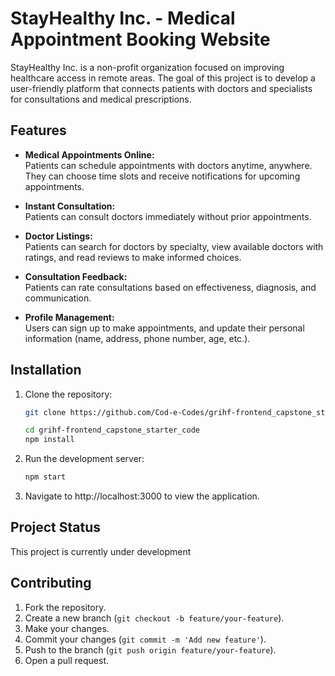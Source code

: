 # StayHealthy Inc. - Medical Appointment Booking Website

StayHealthy Inc. is a non-profit organization focused on improving healthcare access in remote areas. The goal of this project is to develop a user-friendly platform that connects patients with doctors and specialists for consultations and medical prescriptions.

## Features

- **Medical Appointments Online:**  
  Patients can schedule appointments with doctors anytime, anywhere. They can choose time slots and receive notifications for upcoming appointments.

- **Instant Consultation:**  
  Patients can consult doctors immediately without prior appointments. 

- **Doctor Listings:**  
  Patients can search for doctors by specialty, view available doctors with ratings, and read reviews to make informed choices.

- **Consultation Feedback:**  
  Patients can rate consultations based on effectiveness, diagnosis, and communication.

- **Profile Management:**  
  Users can sign up to make appointments, and update their personal information (name, address, phone number, age, etc.).

## Installation
1. Clone the repository:
   ```bash
   git clone https://github.com/Cod-e-Codes/grihf-frontend_capstone_starter_code
   ```

   ```bash
   cd grihf-frontend_capstone_starter_code
   npm install
   ```

3. Run the development server:
   ```bash
   npm start
   ```

4. Navigate to http://localhost:3000 to view the application.

## Project Status

This project is currently under development

## Contributing

1. Fork the repository.
2. Create a new branch (`git checkout -b feature/your-feature`).
3. Make your changes.
4. Commit your changes (`git commit -m 'Add new feature'`).
5. Push to the branch (`git push origin feature/your-feature`).
6. Open a pull request.

